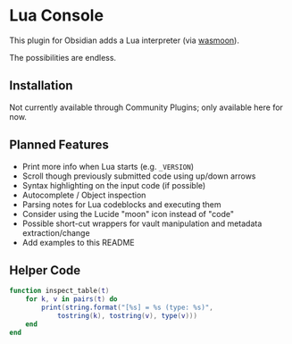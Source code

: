 # Lua Console
This plugin for Obsidian adds a Lua interpreter (via [wasmoon](https://github.com/ceifa/wasmoon)).  

The possibilities are endless.  

## Installation

Not currently available through Community Plugins; only available here for now.  


## Planned Features

- Print more info when Lua starts (e.g. `_VERSION`)
- Scroll though previously submitted code using up/down arrows
- Syntax highlighting on the input code (if possible)
- Autocomplete / Object inspection
- Parsing notes for Lua codeblocks and executing them
- Consider using the Lucide "moon" icon instead of "code"
- Possible short-cut wrappers for vault manipulation and metadata extraction/change
- Add examples to this README

## Helper Code
```lua
function inspect_table(t)
    for k, v in pairs(t) do
        print(string.format("[%s] = %s (type: %s)", 
            tostring(k), tostring(v), type(v)))
    end
end
```
